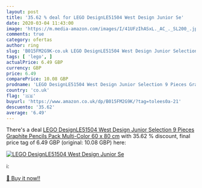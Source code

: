 ```yaml
---
layout: post
title: '35.62 % deal for LEGO DesignLE51504 West Design Junior Se'
date: 2020-03-04 11:43:00
image: 'https://m.media-amazon.com/images/I/41UFzIhASxL._AC_._SL200_.jpg'
comments: true
category: ofertas
author: ring
slug: 'B015FM2G9K-co.uk LEGO DesignLE51504 West Design Junior Selection 9...'
tags: [ 'lego', ]
actualPrice: 6.49 GBP
currency: GBP
price: 6.49
comparePrice: 10.08 GBP
prodname: 'LEGO DesignLE51504 West Design Junior Selection 9 Pieces Graphite Pencils Pack  Multi-Color  60 x 80 cm'
country: 'co.uk'
flag: '🇬🇧'
buyurl: 'https://www.amazon.co.uk/dp/B015FM2G9K/?tag=tolees0a-21'
descuento: '35.62'
average: '6.49'
---
```


There's a deal [LEGO DesignLE51504 West Design Junior Selection 9 Pieces Graphite Pencils Pack  Multi-Color  60 x 80 cm](https://www.amazon.co.uk/dp/B015FM2G9K/?tag=tolees0a-21)  with  35.62 % discount, final price tag of  6.49 GBP (original: 10.08 GBP) here:

[![LEGO DesignLE51504 West Design Junior Se](https://m.media-amazon.com/images/I/41UFzIhASxL._AC_._SL200_.jpg)](https://www.amazon.co.uk/dp/B015FM2G9K/?tag=tolees0a-21)

ℹ️:


[🛒 Buy it now!!](https://www.amazon.co.uk/dp/B015FM2G9K/?tag=tolees0a-21)

